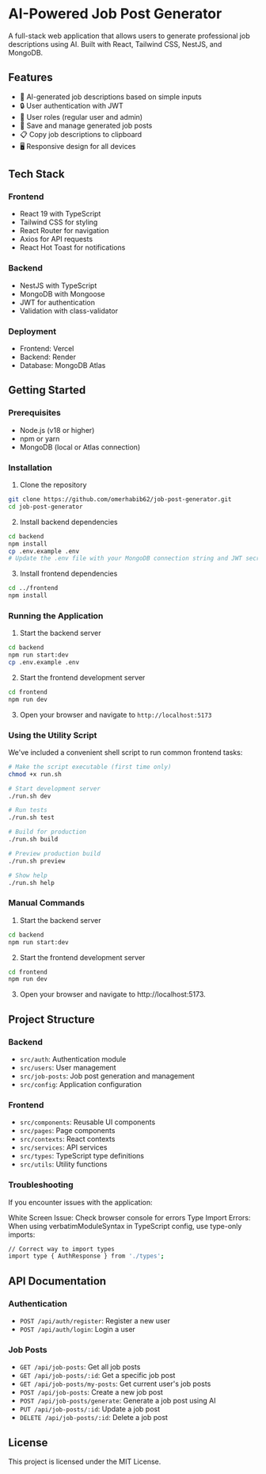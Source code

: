 # AI-Powered Job Post Generator

A full-stack web application that allows users to generate professional job descriptions using AI. Built with React, Tailwind CSS, NestJS, and MongoDB.

## Features

- 🤖 AI-generated job descriptions based on simple inputs
- 🔒 User authentication with JWT
- 👤 User roles (regular user and admin)
- 💾 Save and manage generated job posts
- 📋 Copy job descriptions to clipboard
- 🖥️ Responsive design for all devices

## Tech Stack

### Frontend
- React 19 with TypeScript
- Tailwind CSS for styling
- React Router for navigation
- Axios for API requests
- React Hot Toast for notifications

### Backend
- NestJS with TypeScript
- MongoDB with Mongoose
- JWT for authentication
- Validation with class-validator

### Deployment
- Frontend: Vercel
- Backend: Render
- Database: MongoDB Atlas

## Getting Started

### Prerequisites

- Node.js (v18 or higher)
- npm or yarn
- MongoDB (local or Atlas connection)

### Installation

1. Clone the repository
```bash
git clone https://github.com/omerhabib62/job-post-generator.git
cd job-post-generator
```

2. Install backend dependencies
```bash
cd backend
npm install
cp .env.example .env
# Update the .env file with your MongoDB connection string and JWT secret
```

3. Install frontend dependencies
```bash
cd ../frontend
npm install
```

### Running the Application

1. Start the backend server
```bash
cd backend
npm run start:dev
cp .env.example .env
```

2. Start the frontend development server
```bash
cd frontend
npm run dev
```

3. Open your browser and navigate to `http://localhost:5173`

### Using the Utility Script
We've included a convenient shell script to run common frontend tasks:
```bash
# Make the script executable (first time only)
chmod +x run.sh

# Start development server
./run.sh dev

# Run tests
./run.sh test

# Build for production
./run.sh build

# Preview production build
./run.sh preview

# Show help
./run.sh help
```

### Manual Commands
1. Start the backend server
```bash
cd backend
npm run start:dev
```
2. Start the frontend development server
```bash
cd frontend
npm run dev
```
3. Open your browser and navigate to http://localhost:5173.

## Project Structure

### Backend
- `src/auth`: Authentication module
- `src/users`: User management
- `src/job-posts`: Job post generation and management
- `src/config`: Application configuration

### Frontend
- `src/components`: Reusable UI components
- `src/pages`: Page components
- `src/contexts`: React contexts
- `src/services`: API services
- `src/types`: TypeScript type definitions
- `src/utils`: Utility functions

### Troubleshooting
If you encounter issues with the application:

White Screen Issue: Check browser console for errors
Type Import Errors: When using verbatimModuleSyntax in TypeScript config, use type-only imports:
```bash
// Correct way to import types
import type { AuthResponse } from './types';
```

## API Documentation

### Authentication
- `POST /api/auth/register`: Register a new user
- `POST /api/auth/login`: Login a user

### Job Posts
- `GET /api/job-posts`: Get all job posts
- `GET /api/job-posts/:id`: Get a specific job post
- `GET /api/job-posts/my-posts`: Get current user's job posts
- `POST /api/job-posts`: Create a new job post
- `POST /api/job-posts/generate`: Generate a job post using AI
- `PUT /api/job-posts/:id`: Update a job post
- `DELETE /api/job-posts/:id`: Delete a job post

## License

This project is licensed under the MIT License.
